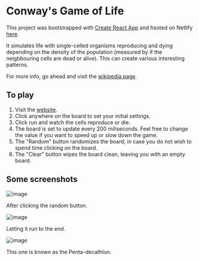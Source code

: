 # Conway's Game of Life

This project was bootstrapped with [Create React App](https://github.com/facebook/create-react-app) and hsoted on Netlify [here](https://stellular-fairy-4a77f8.netlify.app/). 

It simulates life with single-celled organisms reproducing and dying depending on the density of the population (measured by if the neigbbouring cells are dead or alive). This can create various interesting patterns. 

For more info, go ahead and visit the [wikipedia page](https://en.wikipedia.org/wiki/Conway%27s_Game_of_Life).


## To play
1. Visit the [website](https://stellular-fairy-4a77f8.netlify.app/).
2. Click anywhere on the board to set your initial settings.
3. Click run and watch the cells reproduce or die.
4. The board is set to update every 200 miliseconds. Feel free to change the value if you want to speed up or slow down the game.
5. The "Random" button randomizes the board, in case you do not wish to spend time clicking on the board.
6. The "Clear" button wipes the board clean, leaving you with an empty board.

## Some screenshots
![image](https://user-images.githubusercontent.com/60399677/167036353-c47eed99-6189-4b71-baad-5203fb16eb62.png)

After clicking the random button.

![image](https://user-images.githubusercontent.com/60399677/167036287-504c2c19-fa39-4403-a57b-afdca6a9006e.png)

Letting it run to the end.

![image](https://user-images.githubusercontent.com/60399677/167036177-762b16c1-86a4-45d5-9f20-2154ceeaf557.png)

This one is known as the Penta-decathlon.
